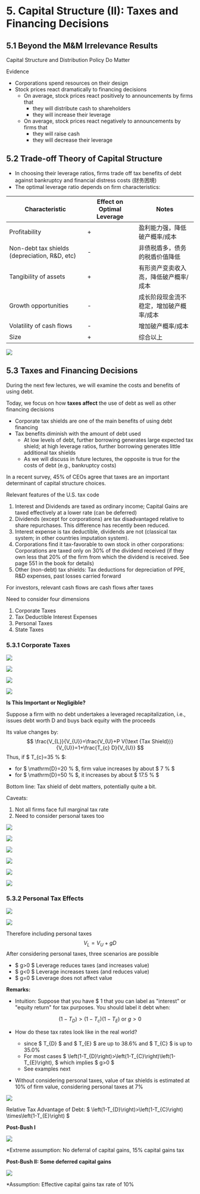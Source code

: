# 5. Capital Structure (II): Taxes and Financing Decisions

## 5.1 Beyond the M&M Irrelevance Results

Capital Structure and Distribution Policy Do Matter

Evidence

- Corporations spend resources on their design
- Stock prices react dramatically to financing decisions
    - On average, stock prices react positively to announcements by firms that
        - they will distribute cash to shareholders
        - they will increase their leverage
    - On average, stock prices react negatively to announcements by firms that
        - they will raise cash
        - they will decrease their leverage

## 5.2 Trade-off Theory of Capital Structure

- In choosing their leverage ratios, firms trade off tax benefits of debt against bankruptcy and financial distress costs (财务困境)
- The optimal leverage ratio depends on firm characteristics:

| Characteristic                                | Effect on Optimal Leverage | Notes                                   |
| --------------------------------------------- | -------------------------- | --------------------------------------- |
| Profitability                                 | +                          | 盈利能力强，降低破产概率/成本           |
| Non-debt tax shields (depreciation, R&D, etc) | -                          | 非债税盾多，债务的税盾价值降低          |
| Tangibility of assets                         | +                          | 有形资产变卖收入高，降低破产概率/成本   |
| Growth opportunities                          | -                          | 成长阶段现金流不稳定，增加破产概率/成本 |
| Volatility of cash flows                      | -                          | 增加破产概率/成本                       |
| Size                                          | +                          | 综合以上                                |

![](https://cdn.jsdelivr.net/gh/Henrry-Wu/FigBed/Figs/20200604094928.png)

## 5.3 Taxes and Financing Decisions

During the next few lectures, we will examine the costs and
benefits of using debt.

Today, we focus on how **taxes affect** the use of debt as well as
other financing decisions

- Corporate tax shields are one of the main benefits of using debt financing
- Tax benefits diminish with the amount of debt used
    - At low levels of debt, further borrowing generates large expected tax shield; at high leverage ratios, further borrowing generates little additional tax shields
    - As we will discuss in future lectures, the opposite is true for the costs of debt (e.g., bankruptcy costs)

In a recent survey, 45% of CEOs agree that taxes are an important determinant of capital structure choices.

Relevant features of the U.S. tax code
1. Interest and Dividends are taxed as ordinary income; Capital Gains are taxed effectively at a lower rate (can be deferred)
2. Dividends (except for corporations) are tax disadvantaged relative to share repurchases. This difference has recently been reduced.
3. Interest expense is tax deductible, dividends are not (classical tax system; in other countries imputation system).
4. Corporations find it tax-favorable to own stock in other corporations: Corporations are taxed only on 30% of the dividend received (if they own less that 20% of the firm from which the dividend is received. See page 551 in the book for details)
5. Other (non-debt) tax shields: Tax deductions for depreciation of PPE, R&D expenses, past losses carried forward

For investors, relevant cash flows are cash flows after taxes

Need to consider four dimensions

1. Corporate Taxes
2. Tax Deductible Interest Expenses
3. Personal Taxes
4. State Taxes

### 5.3.1 Corporate Taxes

![](https://cdn.jsdelivr.net/gh/Henrry-Wu/FigBed/Figs/20200604104915.png)

![](https://cdn.jsdelivr.net/gh/Henrry-Wu/FigBed/Figs/20200604105025.png)

![](https://cdn.jsdelivr.net/gh/Henrry-Wu/FigBed/Figs/20200604105456.png)

![](https://cdn.jsdelivr.net/gh/Henrry-Wu/FigBed/Figs/20200604105323.png)

**Is This Important or Negligible?**

Suppose a firm with no debt undertakes a leveraged recapitalization, i.e., issues debt worth D and buys back equity with the proceeds

Its value changes by: 
$$
 \frac{V_{L}}{V_{U}}=\frac{V_{U}+P V(\text {Tax Shield})}{V_{U}}=1+\frac{T_{c} D}{V_{U}} 
$$
Thus, if $ T_{c}=35 \% $:

- for $ \mathrm{D}=20 \% $, firm value increases by about $ 7 \% $ 
- for $ \mathrm{D}=50 \% $, it increases by about $ 17.5 \% $

Bottom line: Tax shield of debt matters, potentially quite a bit.

Caveats:

1. Not all firms face full marginal tax rate
2. Need to consider personal taxes too

![](https://cdn.jsdelivr.net/gh/Henrry-Wu/FigBed/Figs/20200604112745.png)

![](https://cdn.jsdelivr.net/gh/Henrry-Wu/FigBed/Figs/20200604112922.png)

![](https://cdn.jsdelivr.net/gh/Henrry-Wu/FigBed/Figs/20200604113347.png)

![](https://cdn.jsdelivr.net/gh/Henrry-Wu/FigBed/Figs/20200604115020.png)

![](https://cdn.jsdelivr.net/gh/Henrry-Wu/FigBed/Figs/20200604120052.png)

![](https://cdn.jsdelivr.net/gh/Henrry-Wu/FigBed/Figs/20200604120015.png)

### 5.3.2 Personal Tax Effects

![](https://cdn.jsdelivr.net/gh/Henrry-Wu/FigBed/Figs/20200604121424.png)

![](https://cdn.jsdelivr.net/gh/Henrry-Wu/FigBed/Figs/20200604121459.png)

Therefore including personal taxes
$$
V_{L}=V_U+g D
$$
After considering personal taxes, three scenarios are possible

- $ g>0 $ Leverage reduces taxes (and increases value)
- $ g<0 $ Leverage increases taxes (and reduces value)
- $ g=0 $ Leverage does not affect value

**Remarks:**

- Intuition: Suppose that you have \$ 1 that you can label as "interest" or "equity return" for tax purposes. You should label it debt when:

$$
 \left(1-T_{D}\right)>\left(1-T_{c}\right)\left(1-T_{E}\right) \text{ or } g>0 
$$

- How do these tax rates look like in the real world?
    - since $ T_{D} $ and $ T_{E} $ are up to 38.6%  and $ T_{C} $ is up to 35.0%
    - For most cases $ \left(1-T_{D}\right)>\left(1-T_{C}\right)\left(1-T_{E}\right), $ which implies $ g>0 $
    - See examples next

- Without considering personal taxes, value of tax shields is estimated at 10% of firm value, considering personal taxes at 7%

![](https://cdn.jsdelivr.net/gh/Henrry-Wu/FigBed/Figs/20200604111915.jpg)

Relative Tax Advantage of Debt: $ \left(1-T_{D}\right)>\left(1-T_{C}\right) \times\left(1-T_{E}\right) $

**Post-Bush I**

![](https://cdn.jsdelivr.net/gh/Henrry-Wu/FigBed/Figs/20200604112112.jpg)

*Extreme assumption: No deferral of capital gains, 15% capital
gains tax

**Post-Bush II: Some deferred capital gains**

![](https://cdn.jsdelivr.net/gh/Henrry-Wu/FigBed/Figs/20200604122825.jpg)

*Assumption: Effective capital gains tax rate of 10%